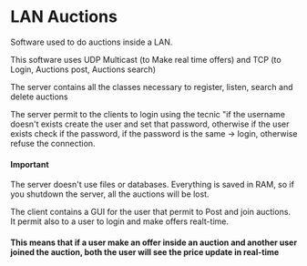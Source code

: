 <h1>LAN Auctions</h1>
<p>Software used to do auctions inside a LAN.
<p>This software uses UDP Multicast (to Make real time offers) and TCP (to Login, Auctions post, Auctions search)</p>
<p>The server contains all the classes necessary to register, listen, search and delete auctions</p>
<p>The server permit to the clients to login using the tecnic "if the username doesn't exists create the user and set that password, otherwise if the user exists check if the password, if the password is the same -> login,  otherwise refuse the connection.</p>
<h4>Important</h4>The server doesn't use files or databases. Everything is saved in RAM, so if you shutdown the server, all the auctions will be lost.
<p>The client contains a GUI for the user that permit to Post and join auctions. It permit also to a user to login and make offers realt-time.</p>
<h4>This means that if a user make an offer inside an auction and another user joined the auction, both the user will see the price update in real-time</h4>
